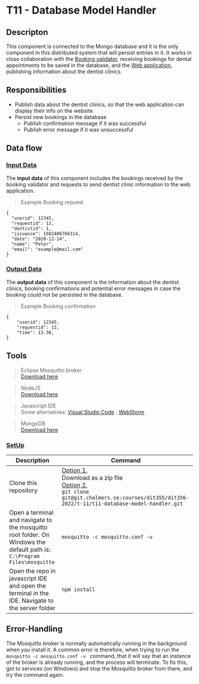 # **T11 - Database Model Handler**

## **Descripton**


This component is connected to the Mongo database and it is the only component in this distributed system that will persist entries in it. It works in close collaboration with the [Booking validator](https://git.chalmers.se/courses/dit355/dit356-2022/t-11/t11-booking-validator), receiving bookings for dental appointments to be saved in the database, and the [Web application](https://git.chalmers.se/courses/dit355/dit356-2022/t-11/t11-web-application), publishing information about the dentist clinics. 


## **Responsibilities**

- Publish data about the dentist clinics, so that the web application can display their info on the website
- Persist new bookings in the database
    - Publish confirmation message if it was successful
    - Publish error message if it was unsuccessful

## **Data flow**

### **<ins>Input Data</ins>**

The **input data** of this component includes the bookings received by the booking validator and requests to send dentist clinic information to the web application. 

>Example Booking request
```
{
  "userid": 12345,
  "requestid": 13,
  "dentistid": 1,
  "issuance": 1602406766314,
  "date": "2020-12-14",
  "name": "Peter",
  "email": "example@mail.com"
}

```
### **<ins>Output Data</ins>**

The **output data** of this component is the information about the dentist clinics, booking confirmations and potential error messages in case the booking could not be persisted in the database. 
>Example Booking confirmation
```
{
    "userid": 12345,
    "requestid": 13,
    "time": 13.30,
}
```

## **Tools**

>  Eclipse Mosquitto broker <br>[Download here](https://mosquitto.org/download/)

>NodeJS <br>[Download here](https://nodejs.org/en/download/)

>Javascript IDE<br> Some alternatives: [Visual Studio Code](https://visualstudio.microsoft.com/downloads/) , [WebStorm](https://www.jetbrains.com/webstorm/download/)

>MongoDB<br> [Download here](https://www.mongodb.com/docs/manual/installation/)

### **<ins>SetUp</ins>**

| Description | Command |
|-------|---|
| Clone this repository | <ins>Option 1.</ins><br> Download as a zip file<br> <ins>Option 2.</ins><br>`git clone git@git.chalmers.se:courses/dit355/dit356-2022/t-11/t11-database-model-handler.git`|
| Open a terminal and navigate to the mosquitto root folder. On Windows the default path is: <br> `C:\Program Files\mosquitto` |  `mosquitto -c mosquitto.conf -v ` |
|Open the repo in javascript IDE and open the terminal in the IDE. Navigate to the server folder | `npm install` |

## Error-Handling
The Mosquitto broker is normally automatically running in the background when you install it. A common error is therefore, when trying to run the `mosquitto -c mosquitto.conf -v ` command, that it will say that an instance of the broker is already running, and the process will terminate. To fix this, got to services (on Windows) and stop the Mosquitto broker from there, and try the command again. 











